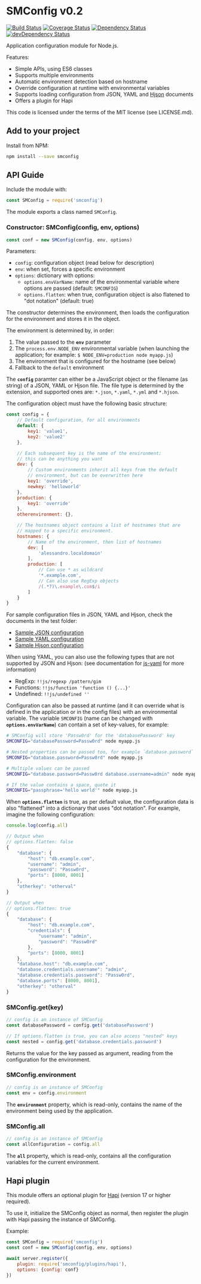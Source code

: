 # SMConfig v0.2

[![Build Status](https://travis-ci.org/EgoAleSum/SMConfig.svg?branch=master)](https://travis-ci.org/EgoAleSum/SMConfig)
[![Coverage Status](https://coveralls.io/repos/github/EgoAleSum/SMConfig/badge.svg?branch=master)](https://coveralls.io/github/EgoAleSum/SMConfig?branch=master)
[![Dependency Status](https://david-dm.org/EgoAleSum/SMConfig.svg?style=flat)](https://david-dm.org/EgoAleSum/SMConfig)
[![devDependency Status](https://david-dm.org/EgoAleSum/SMConfig/dev-status.svg?style=flat)](https://david-dm.org/EgoAleSum/SMConfig#info=devDependencies)

Application configuration module for Node.js.

Features:

- Simple APIs, using ES6 classes
- Supports multiple environments
- Automatic environment detection based on hostname
- Override configuration at runtime with environmental variables
- Supports loading configuration from JSON, YAML and [Hjson](http://hjson.org) documents
- Offers a plugin for Hapi

This code is licensed under the terms of the MIT license (see LICENSE.md).

## Add to your project

Install from NPM:

````sh
npm install --save smconfig
````

## API Guide

Include the module with:

````js
const SMConfig = require('smconfig')
````

The module exports a class named `SMConfig`.

### Constructor: SMConfig(config, env, options)

````js
const conf = new SMConfig(config, env, options)
````

Parameters:

- `config`: configuration object (read below for description)
- `env`: when set, forces a specific environment
- `options`: dictionary with options:
    - `options.envVarName`: name of the environmental variable where options are passed (default: `SMCONFIG`)
    - `options.flatten`: when true, configuration object is also flatened to "dot notation" (default: true)

The constructor determines the environment, then loads the configuration for the environment and stores it in the object.

The environment is determined by, in order:

1. The value passed to the **`env`** parameter
2. The `process.env.NODE_ENV` environmental variable (when launching the application; for example: `$ NODE_ENV=production node myapp.js`)
3. The environment that is configured for the hostname (see below)
4. Fallback to the `default` environment

The **`config`** paramter can either be a JavaScript object or the filename (as string) of a JSON, YAML or Hjson file. The file type is determined by the extension, and supported ones are: `*.json`, `*.yaml`, `*.yml` and `*.hjson`.

The configuration object must have the following basic structure:

````js
const config = {
    // Default configuration, for all environments
    default: {
        key1: 'value1',
        key2: 'value2'
    },

    // Each subsequent key is the name of the environment;
    // this can be anything you want
    dev: {
        // Custom environments inherit all keys from the default
        // environment, but can be overwritten here
        key1: 'override',
        newkey: 'helloworld'
    },
    production: {
        key1: 'override'
    },
    otherenvironment: {},

    // The hostnames object contains a list of hostnames that are
    // mapped to a specific environment.
    hostnames: {
        // Name of the environment, then list of hostnames
        dev: [
            'alessandro.localdomain'
        ],
        production: [
            // Can use * as wildcard
            '*.example.com',
            // Can also use RegExp objects
            /(.*?)\.example\.com$/i
        ]
    }
}
````

For sample configuration files in JSON, YAML and Hjson, check the documents in the test folder:

- [Sample JSON configuration](test/resources/testconfig.json)
- [Sample YAML configuration](test/resources/testconfig.yaml)
- [Sample Hjson configuration](test/resources/testconfig.hjson)

When using YAML, you can also use the following types that are not supported by JSON and Hjson: (see documentation for [js-yaml](https://github.com/nodeca/js-yaml) for more information)

- RegExp: `!!js/regexp /pattern/gim`
- Functions: `!!js/function 'function () {...}'`
- Undefined: `!!js/undefined ''`

Configuration can also be passed at runtime (and it can override what is defined in the application or in the config files) with an environmental variable. The variable `SMCONFIG` (name can be changed with **`options.envVarName`**) can contain a set of key-values, for example:

````sh
# SMConfig will store 'Passw0rd' for the 'databasePassword' key
SMCONFIG="databasePassword=Passw0rd" node myapp.js

# Nested properties can be passed too, for example `database.password`
SMCONFIG="database.password=Passw0rd" node myapp.js

# Multiple values can be passed
SMCONFIG="database.password=Passw0rd database.username=admin" node myapp.js

# If the value contains a space, quote it
SMCONFIG="passphrase='hello world'" node myapp.js
````

When **`options.flatten`** is true, as per default value, the configuration data is also "flattened" into a dictionary that uses "dot notation". For example, imagine the following configuration:

````js
console.log(config.all)

// Output when
// options.flatten: false
{
    "database": {
        "host": "db.example.com",
        "username": "admin",
        "password": "Passw0rd",
        "ports": [8000, 8001]
    },
    "otherkey": "otherval"
}

// Output when
// options.flatten: true
{
    "database": {
        "host": "db.example.com",
        "credentials": {
            "username": "admin",
            "password": "Passw0rd"
        },
        "ports": [8000, 8001]
    },
    "database.host": "db.example.com",
    "database.credentials.username": "admin",
    "database.credentials.password": "Passw0rd",
    "database.ports": [8000, 8001],
    "otherkey": "otherval"
}
````

### SMConfig.get(key)

````js
// config is an instance of SMConfig
const databasePassword = config.get('databasePassword')

// If options.flatten is true, you can also access "nested" keys
const nested = config.get('database.credentials.password')
````

Returns the value for the key passed as argument, reading from the configuration for the environment.

### SMConfig.environment

````js
// config is an instance of SMConfig
const env = config.environment
````

The **`environment`** property, which is read-only, contains the name of the environment being used by the application.

### SMConfig.all

````js
// config is an instance of SMConfig
const allConfiguration = config.all
````

The **`all`** property, which is read-only, contains all the configuration variables for the current environment.

## Hapi plugin

This module offers an optional plugin for [Hapi](https://hapijs.com/) (version 17 or higher required).

To use it, initialize the SMConfig object as normal, then register the plugin with Hapi passing the instance of SMConfig.

Example:

````js
const SMConfig = require('smconfig')
const conf = new SMConfig(config, env, options)

await server.register({
    plugin: require('smconfig/plugins/hapi'),
    options: {config: conf}
})
````
